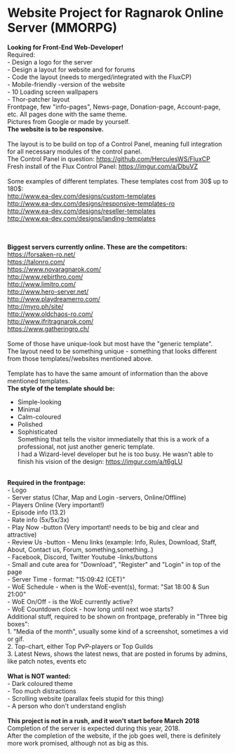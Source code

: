 <meta charset="UTF-8">
<h1><b>Website Project for Ragnarok Online Server (MMORPG)</b></h1>
<b>Looking for Front-End Web-Developer!</b><br>
Required:<br>
- Design a logo for the server<br>
- Design a layout for website and for forums<br>
- Code the layout (needs to merged/integrated with the FluxCP)<br> 
- Mobile-friendly -version of the website <br>
- 10 Loading screen wallpapers <br>
- Thor-patcher layout<br>
Frontpage, few "info-pages", News-page, Donation-page, Account-page, etc. All pages done with the same theme.<br>
Pictures from Google or made by yourself.<br>
<b>The website is to be responsive.</b><br>

<br>
The layout is to be build on top of a Control Panel, meaning full integration for all necessary modules of the control panel.<br>
The Control Panel in question: <a href="https://github.com/HerculesWS/FluxCP"> https://github.com/HerculesWS/FluxCP</a><br>
Fresh install of the Flux Control Panel: <a href="https://imgur.com/a/DbuVZ"> https://imgur.com/a/DbuVZ</a><br>
<br>
Some examples of different templates. These templates cost from 30$ up to 180$: <br>
<a href="http://www.ea-dev.com/designs/custom-templates">http://www.ea-dev.com/designs/custom-templates</a><br> 
<a href="http://www.ea-dev.com/designs/responsive-templates-ro">http://www.ea-dev.com/designs/responsive-templates-ro</a><br>
<a href="http://www.ea-dev.com/designs/reseller-templates">http://www.ea-dev.com/designs/reseller-templates</a><br>
<a href="http://www.ea-dev.com/designs/landing-templates">http://www.ea-dev.com/designs/landing-templates</a><br>


<b><br><br>Biggest servers currently online. These are the competitors:<br></b>
<a href="https://forsaken-ro.net/">https://forsaken-ro.net/</a><br>
<a href="https://talonro.com/">https://talonro.com/</a><br>
<a href="https://www.novaragnarok.com/">https://www.novaragnarok.com/</a><br>
<a href="http://www.rebirthro.com/">http://www.rebirthro.com/</a><br>
<a href="http://www.limitro.com/">http://www.limitro.com/</a><br>
<a href="http://www.hero-server.net/">http://www.hero-server.net/</a> <br>
<a href="http://www.playdreamerro.com/">http://www.playdreamerro.com/</a><br>
<a href="http://myro.ph/site/">http://myro.ph/site/</a><br>
<a href="http://www.oldchaos-ro.com/">http://www.oldchaos-ro.com/</a> <br>
<a href="http://www.ifritragnarok.com/">http://www.ifritragnarok.com/</a> <br>
<a href="https://www.gatheringro.ch/">https://www.gatheringro.ch/</a> <br>
<br>
Some of those have unique-look but most have the "generic template".<br>
The layout need to be something unique - something that looks different from those templates//websites mentioned above.<br>
<br>
Template has to have the same amount of information than the above mentioned templates. <br>
<b>The style of the template should be: </b><br>
- Simple-looking <br>
- Minimal <br>
- Calm-coloured <br>
- Polished <br>
- Sophisticated<br>
Something that tells the visitor immediatelly that this is a work of a professional, not just another generic template. <br>
I had a Wizard-level developer but he is too busy. He wasn't able to finish his vision of the design: <a href="https://imgur.com/a/t6gLU"> https://imgur.com/a/t6gLU</a> <br>
<br>
<b>Required in the frontpage:<br></b>
- Logo<br>
- Server status (Char, Map and Login -servers, Online/Offline)<br>
- Players Online (Very important!)<br>
- Episode info (13.2)<br>
- Rate info (5x/5x/3x)<br>
- Play Now -button (Very important! needs to be big and clear and attractive)<br>
- Review Us -button 
- Menu links (example: Info, Rules, Download, Staff, About, Contact us, Forum, something,something..)<br>
- Facebook, Discord, Twitter Youtube -links/buttons<br>
- Small and cute area for "Download", "Register" and "Login" in top of the page<br>
- Server Time - format: "15:09:42 (CET)"<br>
- WoE Schedule - when is the WoE-event(s), format: "Sat 18:00 & Sun 21:00"<br>
- WoE On/Off - is the WoE currently active?<br>
- WoE Countdown clock - how long until next woe starts?<br>
Additional stuff, required to be shown on frontpage, preferably in "Three big boxes": <br>
1. "Media of the month", usually some kind of a screenshot, sometimes a vid or gif.<br>
2. Top-chart, either Top PvP-players or Top Guilds<br>
3. Latest News, shows the latest news, that are posted in forums by admins, like patch notes, events etc<br>

<br>
<b>What is NOT wanted:</b><br>
- Dark coloured theme <br>
- Too much distractions <br>
- Scrolling website (parallax feels stupid for this thing) <br>
- A person who don't understand english <br>
<br>
<b>This project is not in a rush, and it won't start before March 2018</b><br>
Completion of the server is expected during this year, 2018.<br>
After the completion of the website, if the job goes well, there is definitely more work promised, although not as big as this. 



